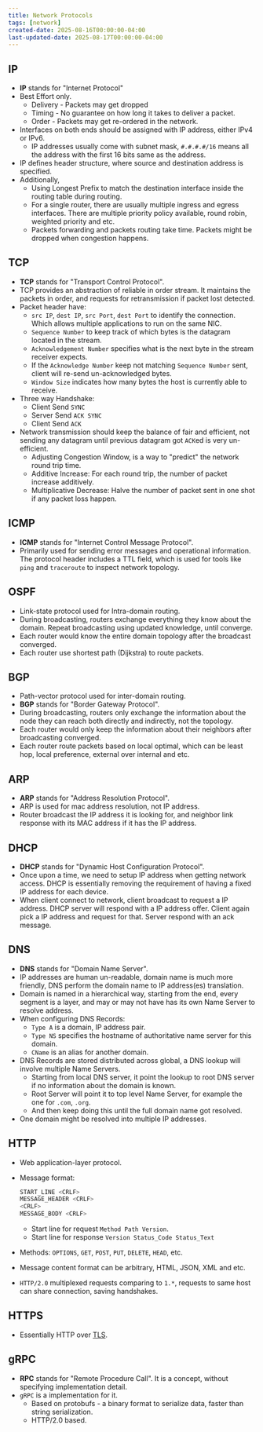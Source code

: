 ```yaml
---
title: Network Protocols
tags: [network]
created-date: 2025-08-16T00:00:00-04:00
last-updated-date: 2025-08-17T00:00:00-04:00
---
```


## IP

- **IP** stands for "Internet Protocol"
- Best Effort only.
	- Delivery - Packets may get dropped
	- Timing - No guarantee on how long it takes to deliver a packet.
	- Order - Packets may get re-ordered in the network.
- Interfaces on both ends should be assigned with IP address, either IPv4 or IPv6.
	- IP addresses usually come with subnet mask, `#.#.#.#/16` means all the address with the first 16 bits same as the address.
- IP defines header structure, where source and destination address is specified.
- Additionally,
	- Using Longest Prefix to match the destination interface inside the routing table during routing.
	- For a single router, there are usually multiple ingress and egress interfaces. There are multiple priority policy available, round robin, weighted priority and etc.
	- Packets forwarding and packets routing take time. Packets might be dropped when congestion happens.

## TCP

- **TCP** stands for "Transport Control Protocol".
- TCP provides an abstraction of reliable in order stream. It maintains the packets in order, and requests for retransmission if packet lost detected.
- Packet header have:
	- `src IP`, `dest IP`, `src Port`, `dest Port` to identify the connection. Which allows multiple applications to run on the same NIC.
	- `Sequence Number` to keep track of which bytes is the datagram located in the stream.
	- `Acknowledgement Number` specifies what is the next byte in the stream receiver expects.
	- If the `Acknowledge Number` keep not matching `Sequence Number` sent, client will re-send un-acknowledged bytes.
	- `Window Size` indicates how many bytes the host is currently able to receive.
- Three way Handshake:
	- Client Send `SYNC`
	- Server Send `ACK SYNC`
	- Client Send `ACK`
- Network transmission should keep the balance of fair and efficient, not sending any datagram until previous datagram got `ACK`ed is very un-efficient.
	- Adjusting Congestion Window, is a way to "predict" the network round trip time.
	- Additive Increase: For each round trip, the number of packet increase additively.
	- Multiplicative Decrease: Halve the number of packet sent in one shot if any packet loss happen.

## ICMP

- **ICMP** stands for "Internet Control Message Protocol".
- Primarily used for sending error messages and operational information. The protocol header includes a TTL field, which is used for tools like `ping` and `traceroute` to inspect network topology.

## OSPF

- Link-state protocol used for Intra-domain routing.
- During broadcasting, routers exchange everything they know about the domain. Repeat broadcasting using updated knowledge, until converge.
- Each router would know the entire domain topology after the broadcast converged.
- Each router use shortest path (Dijkstra) to route packets.

## BGP

- Path-vector protocol used for inter-domain routing.
- **BGP** stands for "Border Gateway Protocol".
- During broadcasting, routers only exchange the information about the node they can reach both directly and indirectly, not the topology.
- Each router would only keep the information about their neighbors after broadcasting converged.
- Each router route packets based on local optimal, which can be least hop, local preference, external over internal and etc.

## ARP

- **ARP** stands for "Address Resolution Protocol".
- ARP is used for mac address resolution, not IP address.
- Router broadcast the IP address it is looking for, and neighbor link response with its MAC address if it has the IP address.

## DHCP

- **DHCP** stands for "Dynamic Host Configuration Protocol".
- Once upon a time, we need to setup IP address when getting network access. DHCP is essentially removing the requirement of having a fixed IP address for each device.
- When client connect to network, client broadcast to request a IP address. DHCP server will respond with a IP address offer. Client again pick a IP address and request for that. Server respond with an ack message.

## DNS

- **DNS** stands for "Domain Name Server".
- IP addresses are human un-readable, domain name is much more friendly, DNS perform the domain name to IP address(es) translation.
- Domain is named in a hierarchical way, starting from the end, every segment is a layer, and may or may not have has its own Name Server to resolve address.
- When configuring DNS Records:
	- `Type A` is a domain, IP address pair.
	- `Type NS` specifies the hostname of authoritative name server for this domain.
	- `CName` is an alias for another domain.
- DNS Records are stored distributed across global, a DNS lookup will involve multiple Name Servers.
	- Starting from local DNS server, it point the lookup to root DNS server if no information about the domain is known.
	- Root Server will point it to top level Name Server, for example the one for `.com`, `.org`.
	- And then keep doing this until the full domain name got resolved.
- One domain might be resolved into multiple IP addresses.

## HTTP

- Web application-layer protocol.
- Message format:

	``` bash
	START_LINE <CRLF>
	MESSAGE_HEADER <CRLF>
	<CRLF>
	MESSAGE_BODY <CRLF>
	```

	- Start line for request `Method Path Version`.
	- Start line for response `Version Status_Code Status_Text`
- Methods: `OPTIONS`, `GET`, `POST`, `PUT`, `DELETE`, `HEAD`, etc.
- Message content format can be arbitrary, HTML, JSON, XML and etc.
- `HTTP/2.0` multiplexed requests comparing to `1.*`, requests to same host can share connection, saving handshakes.

## HTTPS

- Essentially HTTP over [TLS](note/by/developer/network_security.md#TLS).

## gRPC

- **RPC** stands for "Remote Procedure Call". It is a concept, without specifying implementation detail.
- `gRPC` is a implementation for it.
	- Based on protobufs - a binary format to serialize data, faster than string serialization.
	- HTTP/2.0 based.
